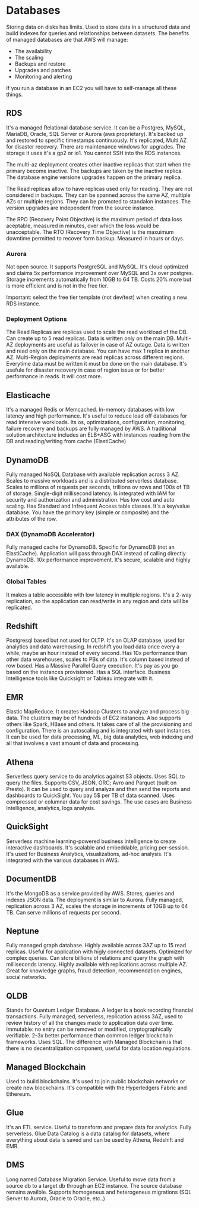# Databases
Storing data on disks has limits. Used to store data in a structured data and build indexes for queries and relationships between datasets.
The benefits of managed databases are that AWS will manage:
- The availability
- The scaling
- Backups and restore
- Upgrades and patches
- Monitoring and alerting

If you run a database in an EC2 you will have to self-manage all these things.

## RDS
It's a managed Relational database service. It can be a Postgres, MySQL, MariaDB, Oracle, SQL Server or Aurora (aws proprietary). It's backed up and restored to specific timestamps continuously. It's replicated, Multi AZ for disaster recovery. There are maintenance windows for upgrades. The storage it uses it's a gp2 or io1. You cannot SSH into the RDS instances.

The multi-az deployment creates other inactive replicas that start when the primary become inactive. The backups are taken by the inactive replica. The database engine versione upgrades happen on the primary replica.

The Read replicas allow to have replicas used only for reading. They are not considered in backups. They can be spanned across the same AZ, multiple AZs or multiple regions. They can be promoted to standalon instances. The version upgrades are independent from the source instance.

The RPO (Recovery Point Objective) is the maximum period of data loss aceptable, measured in minutes, over which the loss would be unacceptable.
The RTO (Recovery Time Objective) is the maxuimum downtime permitted to recover form backup. Measured in hours or days.

### Aurora
Not open source. It supports PostgreSQL and MySQL. It's cloud optimized and claims 5x performance improvement over MySQL and 3x over postgres. Storage increments automatically from 10GB to 64 TB. Costs 20% more but is more efficient and is not in the free tier.

Important: select the free tier template (not dev/test) when creating a new RDS instance.

### Deployment Options
The Read Replicas are replicas used to scale the read workload of the DB. Can create up to 5 read replicas. Data is written only on the main DB.
Multi-AZ deployments are useful as failover in case of AZ outage. Data is written and read only on the main database. You can have max 1 replica in another AZ.
Multi-Region deployments are read replicas across different regions. Everytime data must be written it must be done on the main database. It's usefule for disaster recovery in case of region issue or for better performance in reads. It will cost more.

## Elasticache
It's a managed Redis or Memcached. In-memory databases with low latency and high performance. It's useful to reduce load off databases for read intensive workloads. Its os, optimizations, configuration, monitoring, failure recovery and backups are fully managed by AWS.
A traditional solution architecture includes an ELB+ASG with instances reading from the DB and reading/writing from cache (ElastiCache)

## DynamoDB
Fully managed NoSQL Database with available replication across 3 AZ. Scales to massive workloads and is a distributed serverless database. Scales to millions of requests per seconds, trillions ov rows and 100s of TB of storage. Single-digit millisecond latency. Is integrated with IAM for security and authorization and administration. Has low cost and auto scaling. Has Standard and Infrequent Access table classes.
It's a key/value database. You have the primary key (simple or composite) and the attributes of the row.

### DAX (DynamoDB Accelerator)
Fully managed cache for DynamoDB. Specific for DynamoDB (not an ElastiCache). Application will pass through DAX instead of calling directly DynamoDB. 10x performance improvement. It's secure, scalable and highly available. 

### Global Tables
It makes a table accessible with low latency in multiple regions. It's a 2-way replication, so the application can read/write in any region and data will be replicated. 

## Redshift
Postgresql based but not used for OLTP. It's an OLAP database, used for analytics and data warehousing. In redshift you load data once every a while, maybe an hour instead of every second. Has 10x performance than other data warehouses, scales to PBs of data. It's column based instead of row based. Has a Massive Parallel Query execution. It's pay as you go based on the instances provisioned. Has a SQL interface. Business Intelligence tools like Quicksight or Tableau integrate with it.

## EMR 
Elastic MapReduce. It creates Hadoop Clusters to analyze and process big data. The clusters may be of hundreds of EC2 instances. Also supports others like Spark, HBase and others. It takes care of all the provisioning and configuration. There is an autoscaling and is integrated with spot instances. It can be used for data processing, ML, big data analytics, web indexing and all that involves a vast amount of data and processing.

## Athena
Serverless query service to do analytics against S3 objects. Uses SQL to query the files. Supports CSV, JSON, ORC; Avro and Parquet (built on Presto). It can be used to query and analyze and then send the reports and dashboards to QuickSight. You pay 5$ per TB of data scanned. Uses compressed or columnar data for cost savings. The use cases are Business Intelligence, analytics, logs analysis.

## QuickSight
Serverless machine learning-powered business intelligence to create interactive dashboards. It's scalable and embeddable, pricing per-session. It's used for Business Analytics, visualizations, ad-hoc analysis. It's integrated with the various databases in AWS.

## DocumentDB
It's the MongoDB as a service provided by AWS. Stores, queries and indexes JSON data. The deployment is similar to Aurora. Fully managed, replication across 3 AZ, scales the storage in increments of 10GB up to 64 TB. Can serve millions of requests per second.

## Neptune
Fully managed graph database.
Highly available across 3AZ up to 15 read replicas. Useful for application with higly connected datasets. Optimized for complex queries. Can store billions of relations and query the graph with milliseconds latency. Highly available with replications across multiple AZ. Great for knowledge graphs, fraud detection, recommendation engines, social networks.

## QLDB
Stands for Quantum Ledger Database. A ledger is a book recording financial transactions. Fully managed, serverless, replication across 3AZ, used to review history of all the changes made to application data over time. Immutable: no entry can be removed or modified, cryptographically verifiable. 2-3x better performance than common ledger blockchain frameworks. Uses SQL. The difference with Managed Blockchain is that there is no decentralization component, useful for data location regulations.

## Managed Blockchain
Used to build blockchains. It's used to join public blockchain networks or create new blockchains. It's compatible with the Hyperledgers Fabric and Ethereum.

## Glue
It's an ETL service. Useful to transform and prepare data for analytics. Fully serverless. Glue Data Catalog is a data catalog for datasets, where everything about data is saved and can be used by Athena, Redshift and EMR.

## DMS
Long named Database Migration Service. Useful to move data from a source db to a target db through an EC2 instance. The source database remains availble. Supports homogeneus and heterogeneus migrations (SQL Server to Aurora, Oracle to Oracle, etc..)
